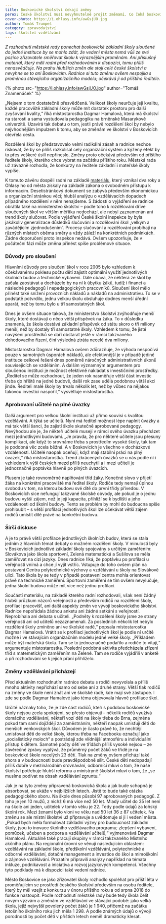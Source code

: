 ```yaml
---
title: Boskovické školství čekají změny
perex: České školství musí nevyhnutelně projít změnami. Co čeká boskovické základní školy? Je dobře, že jsou sloučené do jedné organizace? Změní je nový ředitel, který vzejde z nadcházejícího konkurzu?
cover-photo: https://i.ohlasy.info/awGsjUO.jpg
author: Tomáš Trumpeš
category: zpravodajství
tags: školství vzdělávání
---
```


*Z rozhodnutí městské rady ponechat boskovické základní školy sloučené do jedné instituce by se mohlo zdát, že vedení města nemá vůli ze své pozice zřizovatele směřovat školu k výraznějším proměnám. Ani příslušný materiál, který měli radní před rozhodováním k dispozici, tomu příliš nenasvědčuje. Na prahu hlubších změn ale stojí celé české školství a nevyhne se to ani Boskovicím. Radnice si tuto změnu ovšem nespojila s proměnou stávajícího organizačního modelu; očekává ji od příštího ředitele.*

{% photo src="https://i.ohlasy.info/awGsjUO.jpg" author="Tomáš Znamenáček" %}

„Nejsem o tom dostatečně přesvědčená. Velikost školy neurčuje její kvalitu, každé pracoviště základní školy může mít dostatek prostoru pro další zvyšování kvality,“ říká místostarostka Dagmar Hamalová, která má školství na starosti a sama vystudovala pedagogiku na brněnské Masarykově univerzitě. Uzavírá tak debatu o tom, jestli právě rozdělení škol by nebylo nejvhodnějším impulzem k tomu, aby se změnám ve školství v Boskovicích otevřela cesta. 

Rozdělení škol by představovalo velmi radikální zásah a radnice nechce riskovat, že by se příliš rozkolísal celý organizační systém a kýžený efekt by to přes veškeré úsilí nepřineslo. Změny proto očekává především od příštího ředitele školy, kterého chce vybrat na začátku příštího roku. Městská rada už závazně rozhodla, že konkurzy na ředitele základní i mateřské školy vypíše.

K tomuto závěru dospěli radní na základě [materiálu](http://data.ohlasy.info/2017/slucovani-skol.pdf), který vznikal dva roky a Ohlasy ho od města získaly na základě zákona o svobodném přístupu k informacím. Desetistránkový dokument se zabývá především ekonomickou a organizační stránkou věci; hlubší analýzu o vzdělávacích dopadech případného rozdělení v něm nenajdeme. S žádostí o vyjádření se radnice obrátila také na ministerstvo školství – podle toho k rozdělování dříve sloučených škol ve větším měřítku nedochází, ale nebyl zaznamenán ani trend školy slučovat. Podle vyjádření České školní inspekce by byla jakákoliv generalizace důsledků slučování a rozdělování škol „velkým a zavádějícím zjednodušením“. Procesy slučování a rozdělování probíhají na různých místech oběma směry a vždy záleží na konkrétních podmínkách. Žádné doporučení proto inspekce nedává. Ovšem upozorňuje, že v počáteční fázi může změna přinést spíše problémové situace.

### Důvody pro sloučení

Hlavními důvody pro sloučení škol v roce 2005 bylo vzhledem k očekávanému poklesu počtu dětí zajistit optimální využití jednotlivých školních budov a technické vybavení. Dále obava, že některá ze škol by začala zaostávat a docházelo by na ní k úbytku žáků, tudíž i financí a následně pedagogů i nepedagogických pracovníků. Sloučení škol mělo přinést také snížení provozních nákladů a nákladů na administrativu. To se v podstatě potvrdilo, jednu velkou školu obsluhuje dodnes menší úřední aparát, než by tomu bylo u tří samostatných škol. 

Dnes je ovšem situace taková, že ministerstvo školství zvýhodňuje menší školy, které dostávají o něco větší příspěvek na žáka. To v důsledku znamená, že škola dostává základní příspěvek od státu skoro o tři miliony menší, než by dostaly tři samostatné školy. Vzhledem k tomu, že jisté navýšení prostředků se daří obstarat ještě v rámci takzvaného dohodovacího řízení, činí výsledná ztráta necelé dva miliony.

Místostarostka Dagmar Hamalová ovšem zdůrazňuje, že výhoda nespočívá pouze v samotných úsporách nákladů, ale efektivnější je v případě jediné instituce celkové řešení dnes poměrně náročných administrativních úkonů souvisejících se vzděláním. A dalším významným argumentem pro sloučenou instituci je možnost efektivně nakládat s investičními prostředky. „Ředitel se může rozhodnout, že jeden rok nasměřuje větší část investic třeba do hřiště na jedné budově, další rok zase udělá podobnou větší akci jinde. Řediteli malé školy by trvalo několik let, než by vůbec na nějakou takovou investici naspořil,“ vysvětluje místostarostka.

### Aprobovaní učitelé na plné úvazky

Další argument pro velkou školní instituci už přímo souvisí s kvalitou vzdělávání. A týká se učitelů. Nyní má ředitel možnost lépe naplnit úvazky a má tak větší šanci, že zajistí škole skutečně aprobované pedagogy. Nevýhodou ale je, že někteří učitelé musejí v rámci svého úvazku přecházet mezi jednotlivými budovami. „Je pravda, že pro některé učitele jsou přesuny komplikací, ale když to srovnáme třeba s prostředím vysoké školy, tak tam je podobná věc zcela běžná. A v Boskovicích je všechno v docházkové vzdálenosti. Učitelé naopak oceňují, když mají stabilní práci na plný úvazek,“ říká místostarostka. Trend zkrácených úvazků se u nás podle ní i vzhledem k výši českých mezd příliš neuchytil a i mezi učiteli je jednoznačně poptávka hlavně po plných úvazcích.

Plusem je také rovnoměrné naplňování tříd žáky. Konečné slovo v přijetí žáka na konkrétní pracoviště má ředitel školy. Rodiče tedy nemají úplnou svobodu v tom, na kterou budovu své dítě do první třídy přivedou. V Boskovicích sice nefungují takzvané školské obvody, ale pokud je o jednu budovu vyšší zájem, než je její kapacita, přihlíží se k bydlišti a jeho vzdálenosti od školní budovy. Tento se problém by mohl do budoucna spíše prohloubit – s větší profilací jednotlivých škol lze očekávat větší zájem rodičů umístit dítě právě na konkrétní budovu.

### Širší diskuse

A je to právě větší profilace jednotlivých školních budov, která se stala jedním z hlavních témat debaty o možném rozdělení školy. V minulosti byly v Boskovicích jednotlivé základní školy spojovány s určitým zaměřením: Slovákova jako škola sportovní, Zelená matematická a Sušilova se měla zaměřovat na cizí jazyky. Dnes radnice říká, že poptávku po profilaci u veřejnosti vnímá a chce jí vyjít vstříc. Vstupuje do toho ovšem plán na postavení Centra polytechnické výchovy a vzdělávání u školy na Slovákově ulici. Tato škola by se tedy v případě postavení centra mohla orientovat právě na technické zaměření. Sportovní zaměření se tím ovšem nevylučuje, jedna školní budova může mít více než jednu profilaci.

Součástí materiálu, na základě kterého radní rozhodovali, však není žádný hlubší průzkum názorů veřejnosti a především rodičů na rozdělení školy, profilaci pracovišť, ani další aspekty změn ve vývoji boskovického školství. Radnice nepořádala žádnou anketu ani žádné setkání s veřejností. Neprobíhala ani debata s učiteli. „Podněty k rozdělení školy jsme ze strany veřejnosti ani od učitelů nezaznamenali. Za posledních několik let nebylo rozdělení školy zmíněno ani ve školské radě,“ popsala místostarostka Dagmar Hamalová. Vrátit se k profilaci jednotlivých škol je podle ní určitě možné i ve stávajícím organizačním modelu jedné velké školy. „Příkladem může být mateřská škola. Tam se to jednoznačně podařilo a rodiče to vítají,“ argumentuje místostarostka. Poslední podobná aktivita předcházela zřízení tříd s matemetickým zaměřením na Zelené. Tam se rodiče vyjádřili v anketě a při rozhodování se k jejich přání přihlíželo.

### Změny vzdělávání přicházejí

Před aktuálním rozhodnutím radnice debatu s rodiči nevyvolala a příliš mnoho aktivity nepřichází samo od sebe ani z druhé strany. Větší tlak rodičů na změny ve škole není znát ani ve školské radě, kde mají své zástupce. I zde se podle Dagmar Hamalové jako téma objevovala hlavně profilace škol. 

Určité náznaky toho, že je zde část rodičů, kteří s podobou boskovické školy nejsou zcela spokojeni, se přesto objevují – několik rodičů využívá domácího vzdělávání, někteří vozí děti na školy třeba do Brna, zejména pokud tam sami dojíždějí za zaměstnáním, někteří naopak umisťují děti do menších venkovských škol. Důvodem je často právě to, že nechtějí umisťovat děti do velké školy, kterou třeba na Facebooku označují jako „socialistický moloch“ a postrádají zde vlídnější atmosféru a individuální přístup k dětem. Samotné počty dětí ve třídách příliš vysoké nejsou – ze závěrečné zprávy vyplývá, že průměrný počet žáků ve třídě je na boskovické škole necelých 23 dětí.
Tlak na změny ovšem přichází také shora a v budoucnosti bude pravděpodobně sílit. České děti nedopadají příliš dobře v mezinárodním srovnávání, odborníci mluví o tom, že naše školství potřebuje hlubší reformu a ministryně školství mluví o tom, že „se musíme podívat na obsah vzdělávání zgruntu.“ 

Jak je na tyto změny připravená boskovická škola a jak bude schopná je absorbovat, se ukáže v nejbližších letech. Jistě to bude také otázka pedagogického sboru. Na škole dnes působí 97 aprobovaných pedagogů. Z toho je jen 10 mužů, z nichž 6 má více než 50 let. Mladý učitel do 35 let není na škole ani jeden, učitelek v tomto věku je 22. Tedy podle údajů za loňský školní rok. Mezi ženami bylo vloni ve věku nad 50 let 36 z 87 učitelek. Na změnu se ale místní školství už připravuje a uvědomuje si ji i vedení města. „Pokud bych měla formulovat základní výzvy pro budoucnost základní školy, jsou to inovace školního vzdělávacího programu; zlepšení vybavení, pomůcek, učeben a podpora a vzdělávání učitelů,“ vyjmenovává Dagmar Hamalová. Aktuálně také pracují skupiny v rámci takzvaného Místního akčního plánu. Na regionální úrovni se věnují následujícím oblastem: vzdělávání na základní škole, předškolní vzdělávání, polytechnické a odborné vzdělávání, dotační management a investice do škol a mimoškolní a zájmové vzdělávání. Prozatím připravili analýzy například na témata inkluze, podnikavost a iniciativa a rozvoj jazykových kompetencí. Všechny tyto podklady má k dispozici také vedení radnice.

Město Boskovice se jako zřizovatel školy rozhodlo spoléhat pro příští léta v proměňujícím se prostředí českého školství především na osobu ředitele, který by měl vzejít z konkurzu v únoru příštího roku a od srpna 2018 do funkce nastoupit. Podle rozhodnutí městské rady bude tedy škola čelit novým výzvám a změnám ve vzdělávání ve stávající podobě: jako velká škola, jejíž nejvyšší povolený počet žáků je 1 940, přičemž na začátku letošního školního roku jich měla 1 298. A podle známých údajů o vývoji porodnosti by počet dětí v příštích letech neměl dramaticky klesat.  
